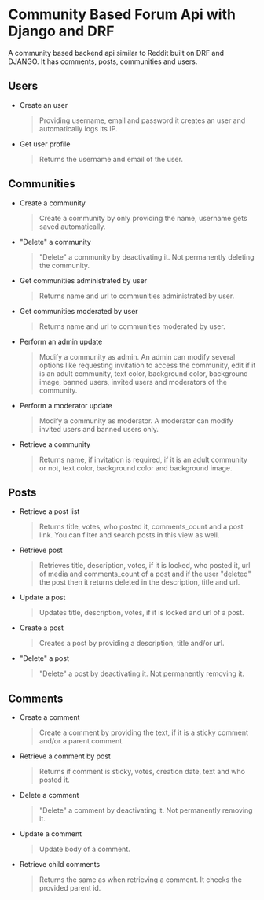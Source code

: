 # Community Based Forum Api with Django and DRF
A community based backend api similar to Reddit built on DRF and DJANGO. It has comments, posts, communities and users.

## Users

  - Create an user
  
      > Providing username, email and password it creates an user and automatically logs its IP.
      
  - Get user profile
  
      > Returns the username and email of the user.
      
  
## Communities

  - Create a community
  
      > Create a community by only providing the name, username gets saved automatically.
  
  - "Delete" a community
  
      > "Delete" a community by deactivating it. Not permanently deleting the community.
  
  - Get communities administrated by user
  
      > Returns name and url to communities administrated by user.
  
  - Get communities moderated by user
  
      > Returns name and url to communities moderated by user.
  
  - Perform an admin update
  
      > Modify a community as admin. An admin can modify several options like requesting invitation to access the community,
      edit if it is an adult community, text color, background color, background image, banned users, invited users and       moderators of the community.
  
  - Perform a moderator update
  
      > Modify a community as moderator. A moderator can modify invited users and banned users only.
  
  - Retrieve a community
  
      > Returns name, if invitation is required, if it is an adult community or not, text color, background color and background image.
  
## Posts

  - Retrieve a post list
  
      > Returns title, votes, who posted it, comments_count and a post link. You can filter and search posts in this view as well.
  
  - Retrieve post
  
      > Retrieves title, description, votes, if it is locked, who posted it, url of media and comments_count of a post and if the user "deleted" the post then it returns deleted in the description, title and url.
  
  - Update a post
  
      > Updates title, description, votes, if it is locked and url of a post.
  
  - Create a post
  
      > Creates a post by providing a description, title and/or url.
  
  - "Delete" a post
  
      > "Delete" a post by deactivating it. Not permanently removing it.
  
## Comments

  - Create a comment
  
      > Create a comment by providing the text, if it is a sticky comment and/or a parent comment.
  
  - Retrieve a comment by post
  
      > Returns if comment is sticky, votes, creation date, text and who posted it.
  
  - Delete a comment
  
      > "Delete" a comment by deactivating it. Not permanently removing it.
  
  - Update a comment
  
      > Update body of a comment.
  
  - Retrieve child comments
  
      > Returns the same as when retrieving a comment. It checks the provided parent id.
  
